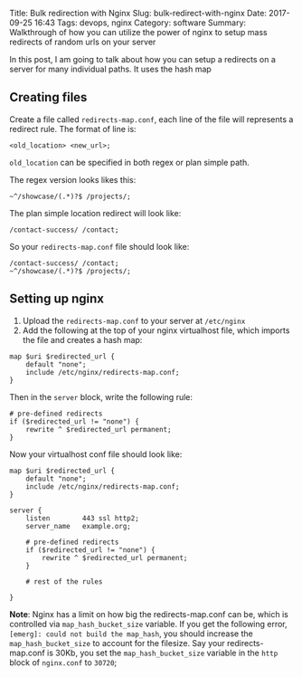 Title: Bulk redirection with Nginx
Slug: bulk-redirect-with-nginx
Date: 2017-09-25 16:43
Tags: devops, nginx
Category: software
Summary: Walkthrough of how you can utilize the power of nginx to setup mass redirects of random urls on your server


In this post, I am going to talk about how you can setup a redirects on a server for many individual paths. It uses the hash map

## Creating files

Create a file called `redirects-map.conf`, each line of the file will represents a redirect rule. The format of line is:

```
<old_location> <new_url>;
```

`old_location` can be specified in both regex or plan simple path.

The regex version looks likes this:
```
~^/showcase/(.*)?$ /projects/;
```
The plan simple location redirect will look like:
```
/contact-success/ /contact;
```

So your `redirects-map.conf` file should look like:

```
/contact-success/ /contact;
~^/showcase/(.*)?$ /projects/;
```

## Setting up nginx

1. Upload the `redirects-map.conf` to your server at `/etc/nginx`
2. Add the following at the top of your nginx virtualhost file, which imports the file and creates a hash map:

```
map $uri $redirected_url {
    default "none";
    include /etc/nginx/redirects-map.conf;
}
```

Then in the `server` block, write the following rule:

```
# pre-defined redirects
if ($redirected_url != "none") {
    rewrite ^ $redirected_url permanent;
}
```

Now your virtualhost conf file should look like:

```
map $uri $redirected_url {
    default "none";
    include /etc/nginx/redirects-map.conf;
}

server {
    listen        443 ssl http2;
    server_name   example.org;

    # pre-defined redirects
    if ($redirected_url != "none") {
        rewrite ^ $redirected_url permanent;
    }

    # rest of the rules

}
```

**Note**: Nginx has a limit on how big the redirects-map.conf can be, which is controlled via `map_hash_bucket_size` variable. If you get the following error, `[emerg]: could not build the map_hash`, you should increase the `map_hash_bucket_size` to account for the filesize. Say your redirects-map.conf is 30Kb, you set the `map_hash_bucket_size` variable in the `http` block of `nginx.conf` to `30720`;
